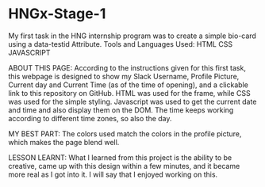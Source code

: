 # HNGx-Stage-1
My first task in the HNG internship program was to create a simple bio-card using a data-testid Attribute.
Tools and Languages Used:
HTML
CSS
JAVASCRIPT


ABOUT THIS PAGE:
According to the instructions given for this first task, this webpage is designed to show my Slack Username, Profile Picture, Current day and Current Time (as of the time of opening), and a clickable link to this repository on GitHub.
HTML was used for the frame, while CSS was used for the simple styling. Javascript was used to get the current date and time and also display them on the DOM. The time keeps working according to different time zones, so also the day.

MY BEST PART:
The colors used match the colors in the profile picture, which makes the page blend well.

LESSON LEARNT:
What I learned from this project is the ability to be creative, came up with this design within a few minutes, and it became more real as I got into it. I will say that I enjoyed working on this.
